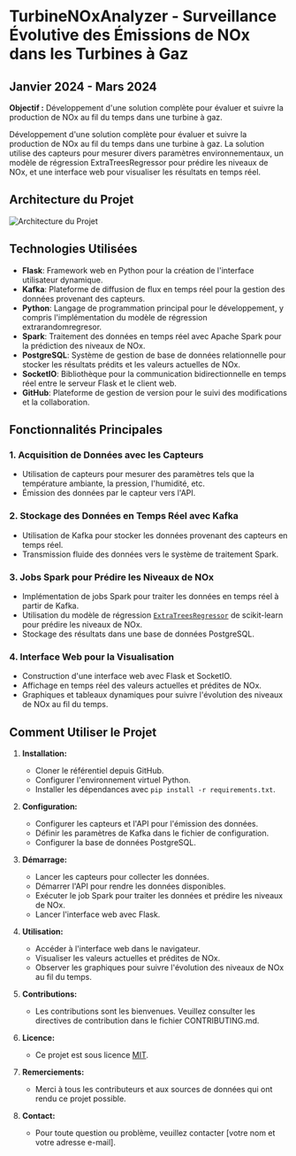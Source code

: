# TurbineNOxAnalyzer - Surveillance Évolutive des Émissions de NOx dans les Turbines à Gaz

## Janvier 2024 - Mars 2024

**Objectif :** Développement d'une solution complète pour évaluer et suivre la production de NOx au fil du temps dans une turbine à gaz.

Développement d'une solution complète pour évaluer et suivre la production de NOx au fil du temps dans une turbine à gaz. La solution utilise des capteurs pour mesurer divers paramètres environnementaux, un modèle de régression ExtraTreesRegressor pour prédire les niveaux de NOx, et une interface web pour visualiser les résultats en temps réel.

## Architecture du Projet

![Architecture du Projet](TurbineNOxAnalyzer_Architecture.jpeg)

## Technologies Utilisées
- **Flask**: Framework web en Python pour la création de l'interface utilisateur dynamique.
- **Kafka**: Plateforme de diffusion de flux en temps réel pour la gestion des données provenant des capteurs.
- **Python**: Langage de programmation principal pour le développement, y compris l'implémentation du modèle de régression extrarandomregresor.
- **Spark**: Traitement des données en temps réel avec Apache Spark pour la prédiction des niveaux de NOx.
- **PostgreSQL**: Système de gestion de base de données relationnelle pour stocker les résultats prédits et les valeurs actuelles de NOx.
- **SocketIO**: Bibliothèque pour la communication bidirectionnelle en temps réel entre le serveur Flask et le client web.
- **GitHub**: Plateforme de gestion de version pour le suivi des modifications et la collaboration.

## Fonctionnalités Principales

### 1. Acquisition de Données avec les Capteurs
- Utilisation de capteurs pour mesurer des paramètres tels que la température ambiante, la pression, l'humidité, etc.
- Émission des données par le capteur vers l'API.

### 2. Stockage des Données en Temps Réel avec Kafka
- Utilisation de Kafka pour stocker les données provenant des capteurs en temps réel.
- Transmission fluide des données vers le système de traitement Spark.

### 3. Jobs Spark pour Prédire les Niveaux de NOx
- Implémentation de jobs Spark pour traiter les données en temps réel à partir de Kafka.
- Utilisation du modèle de régression [`ExtraTreesRegressor`](https://scikit-learn.org/stable/modules/generated/sklearn.ensemble.ExtraTreesRegressor.html) de scikit-learn pour prédire les niveaux de NOx.
- Stockage des résultats dans une base de données PostgreSQL.


### 4. Interface Web pour la Visualisation
- Construction d'une interface web avec Flask et SocketIO.
- Affichage en temps réel des valeurs actuelles et prédites de NOx.
- Graphiques et tableaux dynamiques pour suivre l'évolution des niveaux de NOx au fil du temps.

## Comment Utiliser le Projet

1. **Installation:**
   - Cloner le référentiel depuis GitHub.
   - Configurer l'environnement virtuel Python.
   - Installer les dépendances avec `pip install -r requirements.txt`.

2. **Configuration:**
   - Configurer les capteurs et l'API pour l'émission des données.
   - Définir les paramètres de Kafka dans le fichier de configuration.
   - Configurer la base de données PostgreSQL.

3. **Démarrage:**
   - Lancer les capteurs pour collecter les données.
   - Démarrer l'API pour rendre les données disponibles.
   - Exécuter le job Spark pour traiter les données et prédire les niveaux de NOx.
   - Lancer l'interface web avec Flask.

4. **Utilisation:**
   - Accéder à l'interface web dans le navigateur.
   - Visualiser les valeurs actuelles et prédites de NOx.
   - Observer les graphiques pour suivre l'évolution des niveaux de NOx au fil du temps.

5. **Contributions:**
   - Les contributions sont les bienvenues. Veuillez consulter les directives de contribution dans le fichier CONTRIBUTING.md.

6. **Licence:**
   - Ce projet est sous licence [MIT](LICENSE.md).

7. **Remerciements:**
   - Merci à tous les contributeurs et aux sources de données qui ont rendu ce projet possible.

8. **Contact:**
   - Pour toute question ou problème, veuillez contacter [votre nom et votre adresse e-mail].
